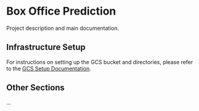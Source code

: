 # Box Office Prediction

Project description and main documentation.

## Infrastructure Setup

For instructions on setting up the GCS bucket and directories, please refer to the [GCS Setup Documentation](docs/gcs_setup.md).

## Other Sections

...